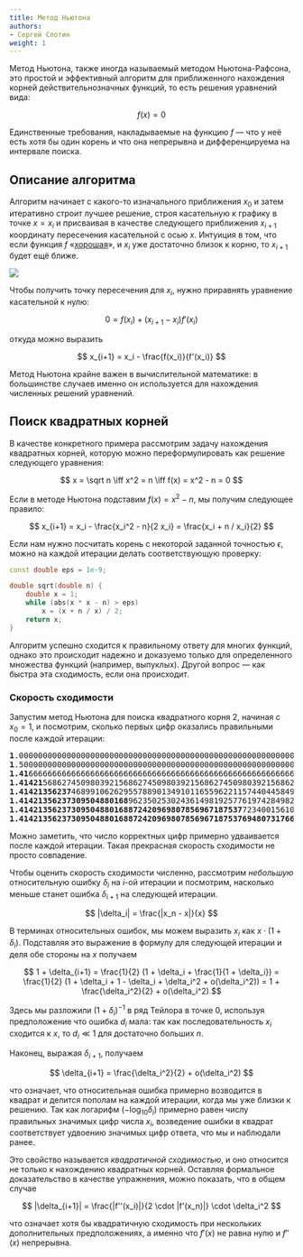 ```yaml
---
title: Метод Ньютона
authors:
- Сергей Слотин
weight: 1
---
```


Метод Ньютона, также иногда называемый методом Ньютона-Рафсона, это простой и эффективный алгоритм для приближенного нахождения корней действительнозначных функций, то есть решения уравнений вида:

$$
f(x) = 0
$$

Единственные требования, накладываемые на функцию $f$ — что у неё есть хотя бы один корень и что она непрерывна и дифференцируема на интервале поиска.

## Описание алгоритма

Алгоритм начинает с какого-то изначального приближения $x_0$ и затем итеративно строит лучшее решение, строя касательную к графику в точке $x = x_i$ и присваивая в качестве следующего приближения $x_{i+1}$ координату пересечения касательной с осью $x$. Интуиция в том, что если функция $f$ «[хорошая](https://en.wikipedia.org/wiki/Smoothness)», и $x_i$ уже достаточно близок к корню, то $x_{i+1}$ будет ещё ближе.

![](../img/newton.png)

Чтобы получить точку пересечения для $x_i$, нужно приравнять уравнение касательной к нулю:

$$
0 = f(x_i) + (x_{i+1} - x_i) f'(x_i)
$$

откуда можно выразить

$$
x_{i+1} = x_i - \frac{f(x_i)}{f'(x_i)}
$$

Метод Ньютона крайне важен в вычислительной математике: в большинстве случаев именно он используется для нахождения численных решений уравнений.

## Поиск квадратных корней

В качестве конкретного примера рассмотрим задачу нахождения квадратных корней, которую  можно переформулировать как решение следующего уравнения:

$$
x = \sqrt n \iff x^2 = n \iff f(x) = x^2 - n = 0
$$

Если в методе Ньютона подставим $f(x) = x^2 - n$, мы получим следующее правило:

$$
x_{i+1} = x_i - \frac{x_i^2 - n}{2 x_i} = \frac{x_i + n / x_i}{2}
$$

Если нам нужно посчитать корень с некоторой заданной точностью $\epsilon$, можно на каждой итерации делать соответствующую проверку:

```cpp
const double eps = 1e-9;

double sqrt(double n) {
    double x = 1;
    while (abs(x * x - n) > eps)
        x = (x + n / x) / 2;
    return x;
}
```

Алгоритм успешно сходится к правильному ответу для многих функций, однако это происходит надежно и доказуемо только для определенного множества функций (например, выпуклых). Другой вопрос — как быстра эта сходимость, если она происходит.

### Скорость сходимости

Запустим метод Ньютона для поиска квадратного корня $2$, начиная с $x_0 = 1$, и посмотрим, сколько первых цифр оказались правильными после каждой итерации:

<pre class='center-pre'>
<b>1</b>.0000000000000000000000000000000000000000000000000000000000000
<b>1</b>.5000000000000000000000000000000000000000000000000000000000000
<b>1.41</b>66666666666666666666666666666666666666666666666666666666675
<b>1.41421</b>56862745098039215686274509803921568627450980392156862745
<b>1.41421356237</b>46899106262955788901349101165596221157440445849057
<b>1.41421356237309504880168</b>96235025302436149819257761974284982890
<b>1.41421356237309504880168872420969807856967187537</b>72340015610125
<b>1.4142135623730950488016887242096980785696718753769480731766796</b>
</pre>

Можно заметить, что число корректных цифр примерно удваивается после каждой итерации. Такая прекрасная скорость сходимости не просто совпадение.

Чтобы оценить скорость сходимости численно, рассмотрим *небольшую* относительную ошибку $\delta_i$ на $i$-ой итерации и посмотрим, насколько меньше станет ошибка $\delta_{i+1}$ на следующей итерации.

$$
|\delta_i| = \frac{|x_n - x|}{x}
$$

В терминах относительных ошибок, мы можем выразить $x_i$ как $x \cdot (1 + \delta_i)$. Подставляя это выражение в формулу для следующей итерации и деля обе стороны на $x$ получаем

$$
1 + \delta_{i+1} = \frac{1}{2} (1 + \delta_i + \frac{1}{1 + \delta_i}) = \frac{1}{2} (1 + \delta_i + 1 - \delta_i + \delta_i^2 + o(\delta_i^2)) = 1 + \frac{\delta_i^2}{2} + o(\delta_i^2)
$$

Здесь мы разложили $(1 + \delta_i)^{-1}$ в ряд Тейлора в точке $0$, используя предположение что ошибка $d_i$ мала: так как последовательность $x_i$ сходится к $x$, то $d_i \ll 1$ для достаточно больших $n$.

Наконец, выражая $\delta_{i+1}$, получаем

$$
\delta_{i+1} = \frac{\delta_i^2}{2} + o(\delta_i^2)
$$

что означает, что относительная ошибка примерно возводится в квадрат и делится пополам на каждой итерации, когда мы уже близки к решению. Так как логарифм $(- \log_{10} \delta_i)$ примерно равен числу правильных значимых цифр числа $x_i$, возведение ошибки в квадрат соответствует удвоению значимых цифр ответа, что мы и наблюдали ранее.

Это свойство называется *квадратичной сходимостью*, и оно относится не только к нахождению квадратных корней. Оставляя формальное доказательство в качестве упражнения, можно показать, что в общем случае

$$
|\delta_{i+1}| = \frac{|f''(x_i)|}{2 \cdot |f'(x_n)|} \cdot \delta_i^2
$$

что означает хотя бы квадратичную сходимость при нескольких дополнительных предположениях, а именно что $f'(x)$ не равна нулю и $f''(x)$ непрерывна.

